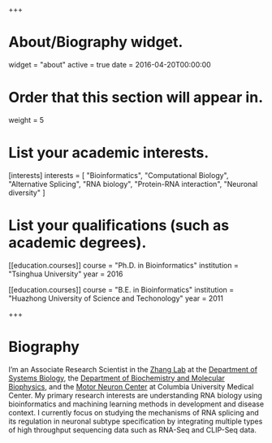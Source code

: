 +++
# About/Biography widget.
widget = "about"
active = true
date = 2016-04-20T00:00:00

# Order that this section will appear in.
weight = 5

# List your academic interests.
[interests]
  interests = [
    "Bioinformatics",
    "Computational Biology",
    "Alternative Splicing",
    "RNA biology",
    "Protein-RNA interaction",
    "Neuronal diversity"
  ]

# List your qualifications (such as academic degrees).
[[education.courses]]
  course = "Ph.D. in Bioinformatics"
  institution = "Tsinghua University"
  year = 2016

[[education.courses]]
  course = "B.E. in Bioinformatics"
  institution = "Huazhong University of Science and Techonology"
  year = 2011
 
+++

# Biography
I’m an Associate Research Scientist in the [Zhang Lab](https://zhanglab.c2b2.columbia.edu/index.php/Main_Page) at the [Department of Systems Biology](https://systemsbiology.columbia.edu/), the [Department of Biochemistry and Molecular Biophysics](https://www.biochem.cumc.columbia.edu/), and the [Motor Neuron Center](http://columbiamnc.org/) at Columbia University Medical Center. My primary research interests are understanding RNA biology using bioinformatics and machining learning methods in development and disease context. I currently focus on studying the mechanisms of RNA splicing and its regulation in neuronal subtype specification by integrating multiple types of high throughput sequencing data such as RNA-Seq and CLIP-Seq data. 
